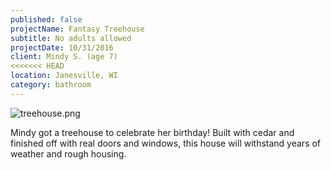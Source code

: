 ```yaml
---
published: false
projectName: Fantasy Treehouse
subtitle: No adults allowed
projectDate: 10/31/2016
client: Mindy S. (age 7)
<<<<<<< HEAD
location: Janesville, WI
category: bathroom
---
```

![treehouse.png]({{site.baseurl}}/img/portfolio/treehouse.png)

Mindy got a treehouse to celebrate her birthday! Built with cedar and finished off with real doors and windows, this house will withstand years of weather and rough housing.
